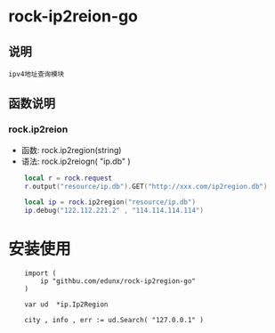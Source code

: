 # rock-ip2reion-go
## 说明 
`ipv4地址查询模块`

## 函数说明

### rock.ip2reion
- 函数: rock.ip2region(string)
- 语法: rock.ip2reiogn( "ip.db" )
```lua
    local r = rock.request
    r.output("resource/ip.db").GET("http://xxx.com/ip2region.db")

    local ip = rock.ip2region("resource/ip.db")
    ip.debug("122.112.221.2" , "114.114.114.114")
```

# 安装使用
```golang
    import (
        ip "githbu.com/edunx/rock-ip2region-go"
    )

    var ud  *ip.Ip2Region

    city , info , err := ud.Search( "127.0.0.1" )
```